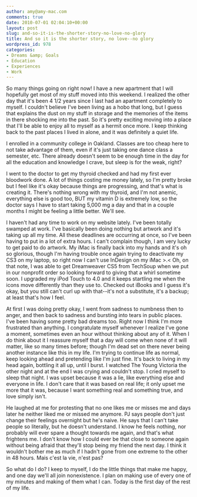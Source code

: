 ```yaml
---
author: amy@amy-mac.com
comments: true
date: 2010-07-01 02:04:10+00:00
layout: post
slug: and-so-it-is-the-shorter-story-no-love-no-glory
title: And so it is the shorter story, no love--no glory
wordpress_id: 978
categories:
- Dreams &amp; Goals
- Education
- Experiences
- Work
---
```


So many things going on right now! I have a new apartment that I will hopefully get most of my stuff moved into this weekend. I realized the other day that it's been 4 1/2 years since I last had an apartment completely to myself. I couldn't believe I've been living as a hobo that long, but I guess that explains the dust on my stuff in storage and the memories of the items in there shocking me into the past. So it's pretty exciting moving into a place that I'll be able to enjoy all to myself as a hermit once more. I keep thinking back to the past places I lived in alone, and it was definitely a quiet life.

I enrolled in a community college in Oakland. Classes are too cheap here to not take advantage of them, even if it's just taking one dance class a semester, etc. There already doesn't seem to be enough time in the day for all the education and knowledge I crave, but sleep is for the weak, right?

I went to the doctor to get my thyroid checked and had my first ever bloodwork done. A lot of things costing me money lately, so I'm pretty broke but I feel like it's okay because things are progressing, and that's what is creating it. There's nothing wrong with my thyroid, and I'm not anemic, everything else is good too, BUT my vitamin D is extremely low, so the doctor says I have to start taking 5,000 mg a day and that in a couple months I might be feeling a little better. We'll see.

I haven't had any time to work on my website lately. I've been totally swamped at work. I've basically been doing nothing but artwork and it's taking up all my time. All these deadlines are occurring at once, so I've been having to put in a lot of extra hours. I can't complain though, I am very lucky to get paid to do artwork. My iMac is finally back into my hands and it's oh so glorious, though I'm having trouble once again trying to deactivate my CS3 on my laptop, so right now I can't use InDesign on my iMac >.< Oh, on that note, I was able to get Dreamweaver CS5 from TechSoup when we put in our nonprofit order so looking forward to giving that a whirl sometime soon. I upgraded my iPod Touch to 4.0 and it keeps startling me when the icons move differently than they use to. Checked out iBooks and I guess it's okay, but you still can't curl up with that--it's not a substitute, it's a backup; at least that's how I feel.

At first I was doing pretty okay, I went from sadness to numbness then to anger, and then back to sadness and bursting into tears in public places. I've been having some pretty bad dreams too. Right now I think I'm more frustrated than anything. I congratulate myself whenever I realize I've gone a moment, sometimes even an hour without thinking about any of it. When I do think about it I reassure myself that a day will come when none of it will matter, like so many times before; though I'm dead set on there never being another instance like this in my life. I'm trying to continue life as normal, keep looking ahead and pretending like I'm just fine. It's back to living in my head again, bottling it all up, until I burst. I watched The Young Victoria the other night and at the end I was crying and couldn't stop. I cried myself to sleep that night. I was upset because it was a lie, like everything else and everyone in life. I don't care that it was based on real life; it only upset me more that it was, because I want something real and something true, and love simply isn't.

He laughed at me for protesting that no one likes me or misses me and days later he neither liked me or missed me anymore. PJ says people don't just change their feelings overnight but he's naive. He says that I can't take people so literally, but he doesn't understand. I know he feels nothing, nor probably will ever spare a thought towards me again, and that's what frightens me. I don't know how I could ever be that close to someone again without being afraid that they'll stop being my friend the next day. I think it wouldn't bother me as much if I hadn't gone from one extreme to the other in 48 hours. Mais c'est la vie, n'est pas?

So what do I do? I keep to myself, I do the little things that make me happy, and one day we'll all join nonexistence. I plan on making use of every one of my minutes and making of them what I can. Today is the first day of the rest of my life.
